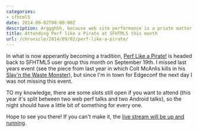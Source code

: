 ```yaml
---
categories:
- sfhtml5
date: 2014-09-02T00:00:00Z
description: Arggghhh, because web site performance is a priate matter.
title: Attending Perf like a Pirate at SFHTML5 this month
url: /chronicle/2014/09/02/perf-like-a-pirate/
---
```


In what is now apperantly becoming a tradition, [Perf Like a Pirate!](http://www.meetup.com/sfhtml5/events/199015882/) is headed back to SFHTML5 user group this month on September 19th. I missed last years event (see the piece from last year in which Colt McAnlis kills in his [Slay'n the Waste Monster](https://www.youtube.com/watch?v=RWmzxyMf2cE)), but since I'm in town for Edgeconf the next day I was not missing this event.

TO my knowledge, there are some slots still open if you want to attend (this year it's split between two web perf talks and two Android talks), so the night should have a little bit of something for every one.

Hope to see you there! If you can't make it, the [live stream will be up and running](https://www.youtube.com/watch?v=oP7at3rtLwk).